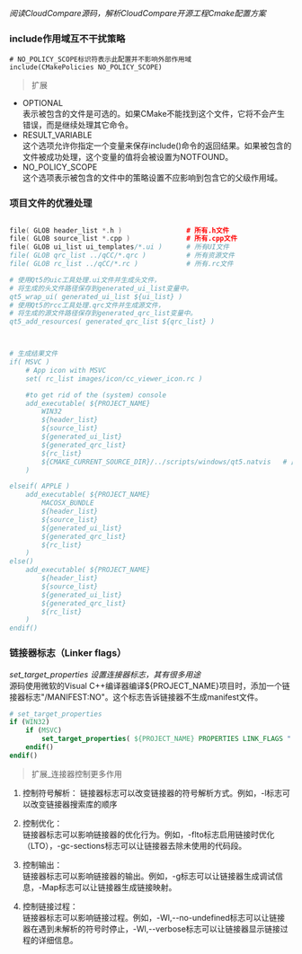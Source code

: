 
*阅读CloudCompare源码，解析CloudCompare开源工程Cmake配置方案*



### include作用域互不干扰策略

```CC
# NO_POLICY_SCOPE标识符表示此配置并不影响外部作用域
include(CMakePolicies NO_POLICY_SCOPE)   
```

> 扩展   

* OPTIONAL     
表示被包含的文件是可选的。如果CMake不能找到这个文件，它将不会产生错误，而是继续处理其它命令。
* RESULT_VARIABLE    
这个选项允许你指定一个变量来保存include()命令的返回结果。如果被包含的文件被成功处理，这个变量的值将会被设置为NOTFOUND。
* NO_POLICY_SCOPE     
这个选项表示被包含的文件中的策略设置不应影响到包含它的父级作用域。


### 项目文件的优雅处理

```cc

file( GLOB header_list *.h )				# 所有.h文件
file( GLOB source_list *.cpp )				# 所有.cpp文件
file( GLOB ui_list ui_templates/*.ui )		# 所有UI文件
file( GLOB qrc_list ../qCC/*.qrc )			# 所有资源文件
file( GLOB rc_list ../qCC/*.rc )	    	# 所有.rc文件

# 使用Qt5的uic工具处理.ui文件并生成头文件，
# 将生成的头文件路径保存到generated_ui_list变量中。
qt5_wrap_ui( generated_ui_list ${ui_list} )
# 使用Qt5的rcc工具处理.qrc文件并生成源文件，
# 将生成的源文件路径保存到generated_qrc_list变量中。
qt5_add_resources( generated_qrc_list ${qrc_list} )



# 生成结果文件 
if( MSVC )
	# App icon with MSVC
	set( rc_list images/icon/cc_viewer_icon.rc )

	#to get rid of the (system) console
	add_executable( ${PROJECT_NAME} 
		WIN32 
		${header_list} 
		${source_list} 
		${generated_ui_list} 
		${generated_qrc_list}
		${rc_list}  
		${CMAKE_CURRENT_SOURCE_DIR}/../scripts/windows/qt5.natvis	# 此文件用于在调试时更好的显示qt类型
	)

elseif( APPLE )
	add_executable( ${PROJECT_NAME} 
		MACOSX_BUNDLE 
		${header_list} 
		${source_list} 
		${generated_ui_list} 
		${generated_qrc_list} 
		${rc_list} 
	)
else()
	add_executable( ${PROJECT_NAME} 
		${header_list} 
		${source_list} 
		${generated_ui_list} 
		${generated_qrc_list} 
		${rc_list} 
	)
endif()
```


### 链接器标志（Linker flags）    

*set_target_properties 设置连接器标志，其有很多用途*    
源码使用微软的Visual C++编译器编译${PROJECT_NAME}项目时，添加一个链接器标志"/MANIFEST:NO"。这个标志告诉链接器不生成manifest文件。    
```cmake
# set_target_properties 
if (WIN32)
	if (MSVC)
		set_target_properties( ${PROJECT_NAME} PROPERTIES LINK_FLAGS " /MANIFEST:NO" )
	endif()
endif()
```

> 扩展_连接器控制更多作用   

1. 控制符号解析：
链接器标志可以改变链接器的符号解析方式。例如，-l标志可以改变链接器搜索库的顺序   

2. 控制优化：  
链接器标志可以影响链接器的优化行为。例如，-flto标志启用链接时优化（LTO），-gc-sections标志可以让链接器去除未使用的代码段。

3. 控制输出：  
链接器标志可以影响链接器的输出。例如，-g标志可以让链接器生成调试信息，-Map标志可以让链接器生成链接映射。   


4. 控制链接过程：  
链接器标志可以影响链接过程。例如，-Wl,--no-undefined标志可以让链接器在遇到未解析的符号时停止，-Wl,--verbose标志可以让链接器显示链接过程的详细信息。  

